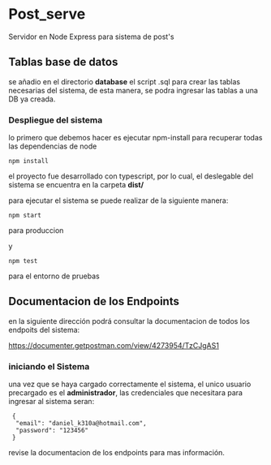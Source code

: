 # Post_serve
Servidor en Node Express para sistema de post's

## Tablas base de datos
  se añadio en el directorio **database** el script .sql para crear las tablas necesarias del sistema, de esta manera, se podra ingresar las tablas a una DB ya creada.

### Despliegue del sistema

  lo primero que debemos hacer es ejecutar npm-install para recuperar todas las dependencias de node
  
 ```
npm install
```

 el proyecto fue desarrollado con typescript, por lo cual, el deslegable del sistema se encuentra en la carpeta **dist/**
  
 para ejecutar el sistema se puede realizar de la siguiente manera:
 ```
npm start
```
para produccion

y 

 ```
npm test
```
para el entorno de pruebas


## Documentacion de los Endpoints

en la siguiente dirección podrá consultar la documentacion de todos los endpoits del sistema:

https://documenter.getpostman.com/view/4273954/TzCJgAS1

### iniciando el Sistema

  una vez que se haya cargado correctamente el sistema, el unico usuario precargado es el **administrador**, las credenciales que necesitara para ingresar al sistema seran:
  
  ```
   {
    "email": "daniel_k310a@hotmail.com",
    "password": "123456"
   }
```

revise la documentacion de los endpoints para mas información.



